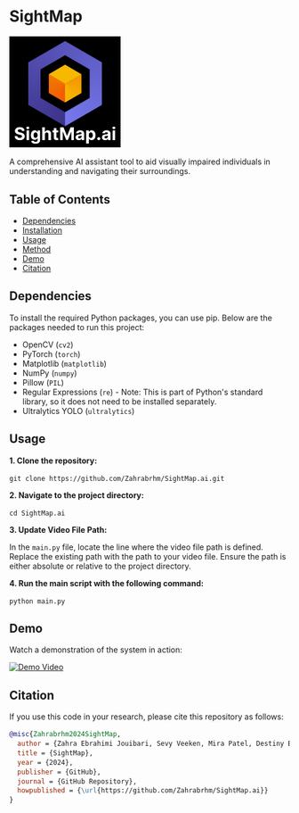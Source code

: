 # SightMap
<img src="./logo/logo.png" alt="Logo" width="200"/>

A comprehensive AI assistant tool to aid visually impaired individuals in understanding and navigating their surroundings.

## Table of Contents
- [Dependencies](#dependencies)
- [Installation](#installation)
- [Usage](#usage)
- [Method](#method)
- [Demo](#demo)
- [Citation](#citation)

## Dependencies

To install the required Python packages, you can use pip. Below are the packages needed to run this project:

- OpenCV (`cv2`)
- PyTorch (`torch`)
- Matplotlib (`matplotlib`)
- NumPy (`numpy`)
- Pillow (`PIL`)
- Regular Expressions (`re`) - Note: This is part of Python's standard library, so it does not need to be installed separately.
- Ultralytics YOLO (`ultralytics`)

## Usage
**1. Clone the repository:**

```git clone https://github.com/Zahrabrhm/SightMap.ai.git```

**2. Navigate to the project directory:**

```cd SightMap.ai```

**3. Update Video File Path:**

In the `main.py` file, locate the line where the video file path is defined. Replace the existing path with the path to your video file. Ensure the path is either absolute or relative to the project directory.

**4. Run the main script with the following command:**

```python main.py```

## Demo

Watch a demonstration of the system in action:

[![Demo Video](https://img.youtube.com/vi/N68TiqHG25s/0.jpg)](https://www.youtube.com/watch?v=N68TiqHG25s)

## Citation 

If you use this code in your research, please cite this repository as follows:
```bibtex
@misc{Zahrabrhm2024SightMap,
  author = {Zahra Ebrahimi Jouibari, Sevy Veeken, Mira Patel, Destiny Bailey},
  title = {SightMap},
  year = {2024},
  publisher = {GitHub},
  journal = {GitHub Repository},
  howpublished = {\url{https://github.com/Zahrabrhm/SightMap.ai}}
}
```




